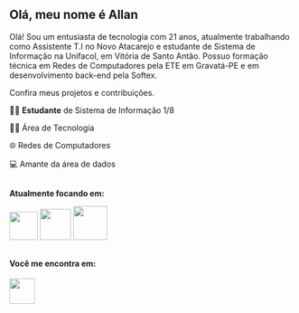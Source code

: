 ## Olá, meu nome é Allan 


Olá! Sou um entusiasta de tecnologia com 21 anos, atualmente trabalhando como Assistente T.I no Novo Atacarejo e estudante de Sistema de Informação na Unifacol, em Vitória de Santo Antão. Possuo formação técnica em Redes de Computadores pela ETE em Gravatá-PE e em desenvolvimento back-end pela Softex.



Confira meus projetos e contribuições.

🧑🏽 **Estudante** de Sistema de Informação 1/8

👨‍💻 Área de Tecnologia

🌐 Redes de Computadores

💻 Amante da área de dados
##
  **Atualmente focando em:**

 <div display = 'inline'>
   <img width ='50' height='50' src="https://cdn.jsdelivr.net/gh/devicons/devicon@latest/icons/python/python-original.svg" />
   <img width ='55' height='55' src="https://cdn.jsdelivr.net/gh/devicons/devicon@latest/icons/pandas/pandas-original-wordmark.svg" /> 
   <img width ='60' height='60' src="https://cdn.jsdelivr.net/gh/devicons/devicon@latest/icons/kaggle/kaggle-original-wordmark.svg" />
</div>



##
<div>
  <h4> Você me encontra em: </h4>
  <a href = 'https://www.linkedin.com/in/allan-junior-batista-da-silva-1867a8257/'>
  <img width ='45' height='45' src="https://cdn.jsdelivr.net/gh/devicons/devicon@latest/icons/linkedin/linkedin-original.svg" />
  </a>
 </div>

  
  
          
          
          


